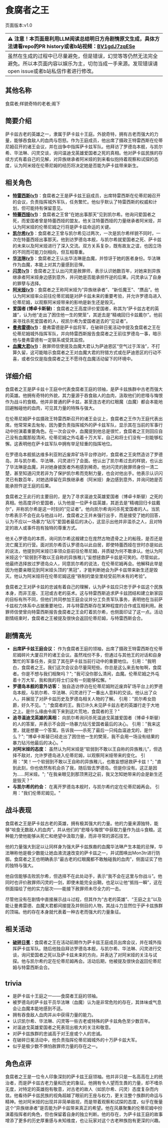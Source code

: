 # 食腐者之王
页面版本:v1.0
 

| :warning: 注意！本页面是利用LLM阅读总结明日方舟剧情原文生成，具体方法请看repo的PR history或者b站视频：[BV1gdJ7zqESe](https://www.bilibili.com/video/BV1gdJ7zqESe/)         |
|:----------------------------|
| 虽然在生成的过程中已尽量避免，但是错误，幻觉等等仍然无法完全避免。所以本页面内容以娱乐为主，切勿当成一手来源。发现错误请open issue或者b站私信作者进行修改。|



## 其他名称
食腐者;样貌奇特的老者;阁下
## 简要介绍
萨卡兹古老的英雄之一，隶属于萨卡兹十王庭。外貌奇特，拥有古老而强大的力量，能够吞食敌人的血肉与怨怒。作为王庭成员，他出席了摄政王特雷西斯在伦蒂尼姆召开的诸王会议，并在战争中指挥萨卡兹军队。他拜访了罗德岛本舰，与凯尔希、华法琳、闪灵交谈，询问温迪戈英雄爱国者之死的真相。他对萨卡兹民族的存续方式有着自己的见解，对异族继承者阿米娅的到来看似抱持着观察和试探的态度，认为阿米娅在伦蒂尼姆的经历将决定她是否能为萨卡兹带来新生。
## 相关角色
-   **[特雷西斯](../char_v3/extended_char_te_lei_xi_si.md)([v1](extended_char_te_lei_xi_si.md))**：食腐者之王是萨卡兹王庭成员，出席特雷西斯在伦蒂尼姆召开的会议，负责指挥城外军队，任务繁忙。他似乎默认了特雷西斯的权威和计划，但可能持有保留意见。
-   **[特蕾西娅](../char_v3/extended_char_te_lei_xi_ya.md)([v1](extended_char_te_lei_xi_ya.md))**：食腐者之王曾“在她出事那天”见到凯尔希。他询问爱国者之死，而爱国者曾是特蕾西娅的盟友。他关注特蕾西娅的力量继承者阿米娅，并认为阿米娅的伦蒂尼姆之行将是萨卡兹命运的关键。
-   **[凯尔希](../char_v3/char_003_kalts.md)([v1](char_003_kalts.md))**：食腐者之王曾与凯尔希见过两次，一次是凯尔希样貌不同时，一次在特蕾西娅出事那天。他到访罗德岛本舰，与凯尔希就爱国者之死、萨卡兹的未来以及阿米娅进行了深入交流。双方关系复杂，既有故友之谊，也因立场的不同而可能刀剑相向，但互相尊重。
-   **[华法琳](../char_v3/char_171_bldsk.md)([v1](char_171_bldsk.md))**：食腐者之王认出华法琳是血魔，并惊讶于她的医者身份。华法琳作为血魔，本能上对其力量感到忌惮。
-   **[闪灵](../char_v3/char_147_shining.md)([v1](char_147_shining.md))**：食腐者之王认出闪灵是赦罪师，表示认识她数百年，对她来到异族继承者阿米娅身边感到意外，并问她是否能承担忤逆的后果。闪灵承认了自身的罪孽与选择。
-   **[阿米娅](../char_v3/char_002_amiya.md)([v1](char_002_amiya.md))**：食腐者之王称阿米娅为“异族继承者”、“新任魔王”、“赝品”。他认为阿米娅率众前往伦蒂尼姆是对萨卡兹未来的重要考验，并允许罗德岛进入伦蒂尼姆，以观察阿米娅带来的影响是新生还是毁灭。
-   **爱国者 (博卓卡斯替)**：食腐者之王高度评价爱国者，称其为“萨卡兹古老的英雄”，认为他“走出了困住他一生的樊笼”，其逝去是“精魂回归卡兹戴尔”。他前来寻找杀死爱国者的人，视凯尔希为爱国者逝去的“见证者”。
-   **[曼弗雷德](../char_v3/extended_char_man_fu_lei_de.md)([v1](extended_char_man_fu_lei_de.md))**：曼弗雷德是萨卡兹将军，在破碎日冕活动中提及食腐者之王在伦蒂尼姆城外指挥军队，并向特雷西斯报告食腐者之王前往罗德岛一事，暗示他与曼弗雷德有一定联系或受其监控。
-   **[血魔大君](../char_v3/extended_char_xue_mo_da_jun.md)([v1](extended_char_xue_mo_da_jun.md))**：赦罪师信使提及血魔大君认为萨迪恩区“空气过于浑浊”，不打算久留，这可能暗示食腐者之王对血魔大君的狩猎方式或在萨迪恩区的行动不喜，或者仅仅是指食腐者之王不愿待在血魔活动留下的环境中。
## 详细介绍
食腐者之王是萨卡兹十王庭中代表食腐者王庭的领袖，是萨卡兹族群中古老而强大的英雄。他拥有奇特的外貌，其力量源于吞食敌人的血肉，汲取他们的悲嚎与悔恨作为战斗的食粮。他并非普通的萨卡兹，甚至连古老的红眼魔（血魔）都会本能地回避触碰他的血肉，可见其力量的特殊与强大。

在伦蒂尼姆萨卡兹摄政王特雷西斯召开的诸王会议上，食腐者之王作为王庭代表出席。他常常来去匆匆，因为要负责指挥城外的萨卡兹军队，显示其在当前的军事行动中扮演着重要角色。在一次会议中，血魔提到他总是很忙，食腐者之王则回应自己没有血魔那般清闲，伦蒂尼姆之外屯着十万大军，自己和将士们没有一刻能够松懈。这表明他在萨卡兹军队中拥有举足轻重的指挥地位。

在罗德岛本舰抵达维多利亚附近废弃矿场平台停泊时，食腐者之王突然造访了罗德岛，并与凯尔希、华法琳、闪灵进行了会面。他认出了凯尔希过去的样貌，也认出了华法琳是血魔，并对她身披医者外袍感到稀奇。他对闪灵的赦罪师身份一清二楚，甚至知道闪灵若非为了保护凯尔希而克制力量，也会对他出手。他表示认识闪灵已有数百年，对她选择留在异族继承者（阿米娅）身边感到意外，并询问她是否能承担忤逆王庭的后果。

食腐者之王此行的主要目的，是为了寻求温迪戈英雄爱国者（博卓卡斯替）之死的真相。他高度评价爱国者，认为他是一位萨卡兹英雄，其逝去是“精魂回归卡兹戴尔”，并称凯尔希是这一时刻的“见证者”。他向凯尔希询问杀死爱国者的人。当凯尔希表示不会在此与他战斗时，食腐者之王并未强行出手，而是接受了她的回答，认为不应以一场暴力“玷污”爱国者最后的决心，这显示出他并非滥杀之人，且对特定的故人或事件抱有独特的尊重方式。

他关心罗德岛的本质，询问凯尔希这艘建立在庞然古物遗骨之上的船筏，是否还是流亡魔王的行营。面对凯尔希否认罗德岛以此自居，即使特蕾西娅在世时亦是如此的说法，他提到阿米娅已率领众臣前往伦蒂尼姆，并质疑为何不敢承认。他认为阿米娅这个“软弱到不敢以王自称的异族稚儿”妄想拯救萨卡兹是可笑的。尽管如此，他最终选择放过罗德岛众人，同意凯尔希的说法，在伦蒂尼姆再会。他解释此举是因为他要亲眼见到阿米娅头顶的“黑冠”，才能判断她会为萨卡兹带来新生还是毁灭。他认为阿米娅将在伦蒂尼姆这座“铁制的堡垒里经受前所未有的考验”。

食腐者之王对萨卡兹的忠诚有着自己的理解，认为萨卡兹应只忠于萨卡兹这个民族本身，而非王座、王冠或古老的巫术。这与特雷西斯追求萨卡兹团结和建立新家园的目标有所不同，但他们共同参加王庭会议并分工负责军队事务，表明他在当前萨卡兹权力体系中占据重要地位，并与特雷西斯存在某种程度的合作或互相利用。赦罪师信使曾向特雷西斯报告食腐者之王会盯着凯尔希，也侧面印证了这一点。活动剧情结束时，食腐者之王被提及很快会返回伦蒂尼姆，与特雷西斯会合。
## 剧情高光
*   **出席萨卡兹王庭会议：** 作为食腐者王庭的领袖，出席了摄政王特雷西斯在伦蒂尼姆碎片大厦召开的诸王会议。虽然戏份不多，但通过与其他王的对话和自身繁忙的军事任务，突显了其在萨卡兹当前行动中的重要地位。
    引用："我明白，食腐者之王。我们这次会议会尽量简短些。你总是这么来去匆匆啊，食腐者。你是不想与我们相聚吗？"; "我可没你那么清闲，血魔。伦蒂尼姆之外屯着十万大军，我和我的将士们没有一刻能够松懈。"
*   **罗德岛本舰的意外访客：** 独自造访停泊在伦蒂尼姆附近废弃矿场平台上的罗德岛本舰，与凯尔希、华法琳、闪灵进行了一番出人意料的交谈。他认出了众人，并展现了对萨卡兹历史及罗德岛相关人物的了解。
    引用："凯尔希女勋爵，好久不见。"; "食腐者的王。我已许久未见萨卡兹古老的英雄行走于大地之上。是什么缘由令阁下来到这片荒地，食腐者的王？"
*   **追寻温迪戈英雄的真相：** 向凯尔希询问杀死温迪戈英雄爱国者（博卓卡斯替）的人的答案，并表示不会因一场暴力玷污爱国者最后的决心。
    引用："我来这里，就是想要一个答案。告诉我——杀死了最后一只纯血温迪戈的，是什么？"; "博卓卡斯替已经走出了困住他一生的樊笼，我不会用一场没有结果的暴力玷污他最后的决心。"
*   **对阿米娅的态度：** 虽然认为阿米娅是“软弱到不敢以王自称的异族稚儿”，但选择不敌对，允许罗德岛进入伦蒂尼姆，以观察阿米娅带来的变化。
    引用："笑！一个软弱到不敢以王自称的异族稚儿，也敢妄想拯救萨卡兹！"; "直到此刻，你也依然有机会杀了我，随后毁去罗德岛。但是你没有。这正是因为......阿米娅。"; "在我亲眼见到那顶黑冠之前，我又怎知她带来的会是新生还是毁灭？"
*   **与凯尔希的约会：** 在离开罗德岛本舰时，与凯尔希约定在伦蒂尼姆再会。
    引用："我们伦蒂尼姆见。"
## 战斗表现
食腐者之王是萨卡兹古老的英雄，拥有极其强大的力量。他的力量来源独特，能够“啖食无数敌人的血肉”，并从他们的“悲嚎与悔恨”中获取力量作为战斗食粮。这种能力使他能够从死亡和绝望中汲取力量，而非寻常的源石技艺。

他的力量强大到足以让同样身为强大萨卡兹族裔的血魔华法琳产生本能的忌惮，华法琳称他是极少数能让她血液流速改变的萨卡兹之一，并试图唤出Mon3tr进行防御。食腐者之王也明确表示“最古老的红眼魔都不敢触碰我的血肉”，侧面证实了他的独特与强大。

他自信能够击败凯尔希，但选择不在此处动手，表示“我不会在这里与你战斗”。他同时也评价赦罪师闪灵的一剑，即使未能完全出鞘，也足以让他“抵挡一瞬”，这在侧面描绘了他的实力层次——能接下赦罪师未尽全力的一击。

尽管他没有在剧情中直接展示战斗过程，但其作为“古老的英雄”、“王庭之主”以及能让曼弗雷德、血魔大君都间接提及并侧目的人物，其战斗力显然位于萨卡兹族群的顶端。他的存在本身就代表着一种古老而强大的力量象征。
## 相关活动
-   **[破碎日冕](../stories/main_10.md)**：食腐者之王在活动前期作为萨卡兹王庭成员出席会议，并在城外指挥萨卡兹军队。随后他独自拜访罗德岛本舰，与凯尔希、华法琳、闪灵进行交谈，询问爱国者之死以及萨卡兹未来的方向，并表达了对阿米娅的关注与试探。他与凯尔希约定在伦蒂尼姆再会。活动后期，他被提及很快会返回伦蒂尼姆与特雷西斯会合。
## trivia
*   是萨卡兹十王庭之一——食腐者王庭的领袖。
*   被罗德岛的萨卡兹干员华法琳（血魔）认为是非常危险的存在，其体味或气息会让血魔本能地感到不适。
*   拥有吞食敌人血肉并从中获得力量的能力。
*   认识凯尔希、华法琳、闪灵等一些古老或特殊的萨卡兹角色至少数百年。
*   对温迪戈英雄爱国者之死表现出极大的关注和敬意。
*   对萨卡兹族群的忠诚高于对王座或个人的忠诚。
*   在破碎日冕活动中，他负责指挥伦蒂尼姆城外的十万萨卡兹大军。
*   似乎是极少数不惧怕赦罪师力量的存在之一。
## 角色点评
食腐者之王是一位令人印象深刻的萨卡兹王庭领袖。他并非只是一名高高在上的统治者，而是萨卡兹古老力量和历史的象征。他拥有令人望而生畏的力量，却不嗜杀无度，对特定的英雄抱有敬意，对古老的故人（如凯尔希、闪灵）态度复杂而内敛。他看待萨卡兹民族的视角超越了眼前的王座与权力，更关注整个族群的命运与精神。他对阿米娅的出现并非简单敌视，而是带着观察和试探的态度，似乎在衡量这个“异族继承者”是否能为萨卡兹带来真正的希望。他在风暴聚集的伦蒂尼姆中扮演着指挥者的角色，但也保留着自身的独立判断。他的存在，为萨卡兹王庭的故事增添了更多的历史厚重感与未知维度，也让玩家对这个古老种族抱有更深的兴趣。
